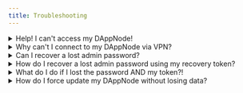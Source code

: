 ```yaml
---
title: Troubleshooting
---
```


<details>
  <summary>Help! I can't access my DAppNode!</summary>
  <div>
    <div>
    If it is your first time trying to access your DAppNode, please try one of the following steps:
    <br /><br />
<ul>
    <li>If you are connected to the same network as your DappNode via wired Ethernet, try to access the UI using the address <a href="http://dappnode.local">http://dappnode.local</a></li>
    <li>If you've bought a DAppNode or installed it on a machine with integrated Wi-Fi, try to access the Wi-Fi hotspot 'DAppNodeWifi'.</li>
</ul>

If all of the above does not work, visit our <a href="https://discord.com/invite/dappnode">Discord</a> and ask for help in the #support channel.
</div>
  </div>
</details>

<details>
  <summary>Why can't I connect to my DAppNode via VPN?</summary>
  <div>
    <div>
    If you have set up <b>OpenVPN</b> and you cant access your DAppNode, remember that you might need to set up port forwarding on your router. Sometimes the feature called 'UPnP' enables these ports on your router automatically but this sometimes does not work or is not available on your router.
    <br /><br />

To do this, you need to access your router configuration and "port-forward" the following ports: TCP Port 8092 and UDP Port 1194. 
<br />
In case you have set up <b>Wireguard</b>, you might need to "port-forward" the following port: 51820
<br /><br />

Once you have done that <i>AND</i> you still can not access your DAppNode, you might have to create two profiles:

<ul>
    <li>A Local profile: This profile is used when you are connecting from within the same network that the DAppNode resides in.</li>
    <li> A Remote profile: This profile is used when you are connecting from a different network than the one where your DAppNode resides in.</li>
</ul>
  When you create the VPN profiles, there is a link that generates the profile for either local usage or remote usage.
  <br /><br />
  <p align="center">
  <img src="../../../img/wireguard_local_profile.png"/>
  </p>

You can also check out our guides on how to configure VPN access <a href="/user/guides/access/vpn">here</a>.
</div>
  </div>
</details>

<details>
  <summary>Can I recover a lost admin password?</summary>
  <div>
    <div>
    You can not outright recover your admin password but you can regain access to your DAppNode if you wrote down the recovery token provided during the inital setup. 
    <br /><br />
    More about the initial setup can be found <a href="/user/quick-start/first-steps">here</a>
    <br /><br />
</div>
  </div>
</details>

<details>
  <summary>How do I recover a lost admin password using my recovery token?</summary>
  <div>
    <div>
    Visit the login page of your DAppNode:
    <br /><br />
    <p align="center">
    <img src="../../../img/login.png"/>
    </p>

You will then see the option 'Forgot password?' underneath the 'Login' button. Once you click that, a new input field will appear where you can input your recovery token. We will use <code>4LMB9w3l50Yljwr6bIgQ</code> in this example.
<p align="center">
    <img src="../../../img/reset_password_with_recovery_token.png"/>
</p>
If you have entered the correct recovery token, you'll then be prompted to enter a new admin password.
<br /><br />
<p align="center">
    <img src="../../../img/sign_in_image.png"/>
</p>
Once you've filled out those fields and pressed 'Register', your DAppNode will once again provide you a recovery token. <b>Do not forget to write down and save this one!</b>
<p align="center">
    <img src="../../../img/recovery_token.png"/>
</p>

</div>
  </div>
</details>

<details>
  <summary>What do I do if I lost the password AND my token?!</summary>
  <div>
    <div>
In the case where you have lost both the password and the recovery token, you will need either SSH or local access to the DAppNode machine.
<br /><br />
Once you are connected to your DAppNode, type the following command which prints the recovery token to the terminal:

```
cat /usr/src/dappnode/DNCORE/admin-recovery-token.txt ; echo
```

The command does the following:

- Reads the admin-recover-token.txt file where the token is saved.
- The <code>; echo</code> is used to make it easier to read and copy the token.

After inserting the command above, you can obtain the recovery token and use that one to recover your admin access.

In the question above you can check out how to use your token to regain access.
</div>
  </div>
</details>

<details>
  <summary>How do I force update my DAppNode without losing data?</summary>
  <div>
    <div>
    If you are experiencing an issue or just want to make sure you are running the latest DAppNode version, execute this command below in the DAppNode terminal. 
    <br /><br />
    This will update the core packages to the latest versions without erasing any data from your DAppNode.
    <br /><br />
    ⚠️ This will clear any EXTRA_OPTS fields, but no chain data, keys, or other configurations will be affected ⚠️
    <br/><br />
<code> sudo wget -O - https://installer.dappnode.io | sudo UPDATE=true bash` </code>

</div>
  </div>
</details>